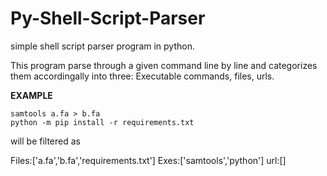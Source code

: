 # Py-Shell-Script-Parser
 simple shell script parser program in python.

This program parse through a given command line by line and categorizes them accordingally into three: Executable commands, files, urls.

**EXAMPLE**
```#!/bin/bash
samtools a.fa > b.fa
python -m pip install -r requirements.txt
```

will be filtered as

Files:['a.fa','b.fa','requirements.txt']
Exes:['samtools','python']
url:[]

